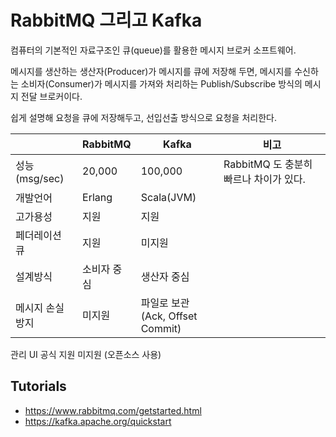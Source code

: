 # RabbitMQ 그리고 Kafka

컴퓨터의 기본적인 자료구조인 큐(queue)를 활용한 메시지 브로커 소프트웨어.

메시지를 생산하는 생산자(Producer)가 메시지를 큐에 저장해 두면, 메시지를 수신하는 소비자(Consumer)가 메시지를 가져와 처리하는 Publish/Subscribe 방식의 메시지 전달 브로커이다.

쉽게 설명해 요청을 큐에 저장해두고, 선입선출 방식으로 요청을 처리한다.


||RabbitMQ|Kafka|비고|
|------|---|---|---|
|성능(msg/sec)|20,000|100,000|RabbitMQ 도 충분히 빠르나 차이가 있다.|
|개발언어|Erlang|Scala(JVM)||
|고가용성|지원|지원||
|페더레이션 큐|지원|미지원||
|설계방식|소비자 중심|생산자 중심||
|메시지 손실 방지|미지원|파일로 보관</br>(Ack, Offset Commit)||


관리 UI
공식 지원
미지원 (오픈소스 사용)





## Tutorials
* https://www.rabbitmq.com/getstarted.html 
* https://kafka.apache.org/quickstart
